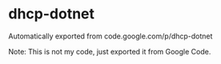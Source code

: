 # dhcp-dotnet
Automatically exported from code.google.com/p/dhcp-dotnet

Note: This is not my code, just exported it from Google Code.
